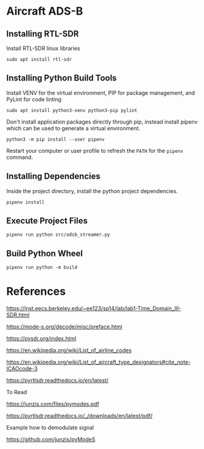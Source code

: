 # Aircraft ADS-B

## Installing RTL-SDR

Install RTL-SDR linux libraries

```
sudo apt install rtl-sdr
```

## Installing Python Build Tools

Install VENV for the virtual environment, PIP for package management, and PyLint for code linting

```
sudo apt install python3-venv python3-pip pylint
```

Don't install application packages directly through pip, instead install pipenv which can be used to generate a virtual environment.

```
python3 -m pip install --user pipenv
```

Restart your computer or user profile to refresh the `PATH` for the `pipenv` command.

## Installing Dependencies

Inside the project directory, install the python project dependencies.

```
pipenv install
```

## Execute Project Files

```
pipenv run python src/adsb_streamer.py
```

## Build Python Wheel

```
pipenv run python -m build
```

# References

https://inst.eecs.berkeley.edu/~ee123/sp14/lab/lab1-Time_Domain_III-SDR.html

https://mode-s.org/decode/misc/preface.html

https://pysdr.org/index.html

https://en.wikipedia.org/wiki/List_of_airline_codes

https://en.wikipedia.org/wiki/List_of_aircraft_type_designators#cite_note-ICAOcode-3

https://pyrtlsdr.readthedocs.io/en/latest/


To Read

https://junzis.com/files/pymodes.pdf

https://pyrtlsdr.readthedocs.io/_/downloads/en/latest/pdf/


Example how to demodulate signal

https://github.com/junzis/pyModeS

